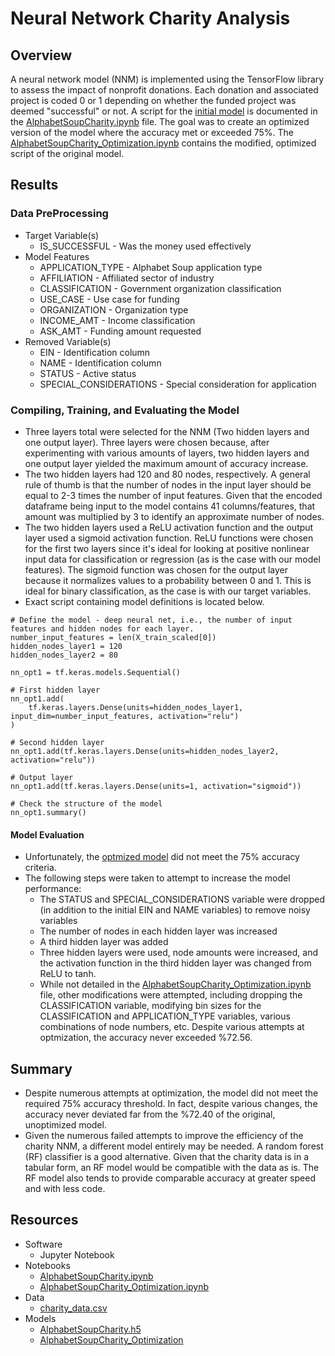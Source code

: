 # Neural Network Charity Analysis
## Overview
A neural network model (NNM) is implemented using the TensorFlow library to assess the impact of nonprofit donations. Each donation and associated project is coded 0 or 1 depending on whether the funded project was deemed "successful" or not. A script for the [initial model](Notebooks/AlphabetSoupCharity.h5) is documented in the [AlphabetSoupCharity.ipynb](Notebooks/AlphabetSoupCharity.ipynb) file. The goal was to create an optimized version of the model where the accuracy met or exceeded 75%. The [AlphabetSoupCharity_Optimization.ipynb](Notebooks/AlphabetSoupCharity_Optimization.ipynb) contains the modified, optimized script of the original model.
## Results
### Data PreProcessing
- Target Variable(s)
  - IS_SUCCESSFUL - Was the money used effectively
- Model Features
  - APPLICATION_TYPE - Alphabet Soup application type
  - AFFILIATION - Affiliated sector of industry
  - CLASSIFICATION - Government organization classification
  - USE_CASE - Use case for funding
  - ORGANIZATION - Organization type
  - INCOME_AMT - Income classification
  - ASK_AMT - Funding amount requested
- Removed Variable(s)
  - EIN - Identification column
  - NAME -  Identification column
  - STATUS - Active status
  - SPECIAL_CONSIDERATIONS - Special consideration for application
### Compiling, Training, and Evaluating the Model
- Three layers total were selected for the NNM (Two hidden layers and one output layer). Three layers were chosen because, after experimenting with various amounts of layers, two hidden layers and one output layer yielded the maximum amount of accuracy increase.
- The two hidden layers had 120 and 80 nodes, respectively. A general rule of thumb is that the number of nodes in the input layer should be equal to 2-3 times the number of input features. Given that the encoded dataframe being input to the model contains 41 columns/features, that amount was multiplied by 3 to identify an approximate number of nodes.
- The two hidden layers used a ReLU activation function and the output layer used a sigmoid activation function. ReLU functions were chosen for the first two layers since it's ideal for looking at positive nonlinear input data for classification or regression (as is the case with our model features). The sigmoid function was chosen for the output layer because it normalizes values to a probability between 0 and 1. This is ideal for binary classification, as the case is with our target variables.
- Exact script containing model definitions is located below.
```
# Define the model - deep neural net, i.e., the number of input features and hidden nodes for each layer.
number_input_features = len(X_train_scaled[0])
hidden_nodes_layer1 = 120
hidden_nodes_layer2 = 80

nn_opt1 = tf.keras.models.Sequential()

# First hidden layer
nn_opt1.add(
    tf.keras.layers.Dense(units=hidden_nodes_layer1, input_dim=number_input_features, activation="relu")
)

# Second hidden layer
nn_opt1.add(tf.keras.layers.Dense(units=hidden_nodes_layer2, activation="relu"))

# Output layer
nn_opt1.add(tf.keras.layers.Dense(units=1, activation="sigmoid"))

# Check the structure of the model
nn_opt1.summary()
```
#### Model Evaluation
- Unfortunately, the [optmized model](Notebooks/AlphabetSoupCharity_Optimization.h5) did not meet the 75% accuracy criteria.
- The following steps were taken to attempt to increase the model performance:
  - The STATUS and SPECIAL_CONSIDERATIONS variable were dropped (in addition to the initial EIN and NAME variables) to remove noisy variables
  - The number of nodes in each hidden layer was increased
  - A third hidden layer was added
  - Three hidden layers were used, node amounts were increased, and the activation function in the third hidden layer was changed from ReLU to tanh.
  - While not detailed in the [AlphabetSoupCharity_Optimization.ipynb](Notebooks/AlphabetSoupCharity_Optimization.ipynb) file, other modifications were attempted, including dropping the CLASSIFICATION variable, modifying bin sizes for the CLASSIFICATION and APPLICATION_TYPE variables, various combinations of node numbers, etc. Despite various attempts at optmization, the accuracy never exceeded %72.56.
## Summary
- Despite numerous attempts at optimization, the model did not meet the required 75% accuracy threshold. In fact, despite various changes, the accuracy never deviated far from the %72.40 of the original, unoptimized model.
- Given the numerous failed attempts to improve the efficiency of the charity NNM, a different model entirely may be needed. A random forest (RF) classifier is a good alternative. Given that the charity data is in a tabular form, an RF model would be compatible with the data as is. The RF model also tends to provide comparable accuracy at greater speed and with less code.

## Resources
- Software
  - Jupyter Notebook
- Notebooks
  - [AlphabetSoupCharity.ipynb](Notebooks/AlphabetSoupCharity.ipynb)
  - [AlphabetSoupCharity_Optimization.ipynb](Notebooks/AlphabetSoupCharity_Optimization.ipynb)
- Data
  - [charity_data.csv](Resources/charity_data.csv)
- Models
  - [AlphabetSoupCharity.h5](Notebooks/AlphabetSoupCharity.h5)
  - [AlphabetSoupCharity_Optimization](Notebooks/AlphabetSoupCharity_Optimization.h5)